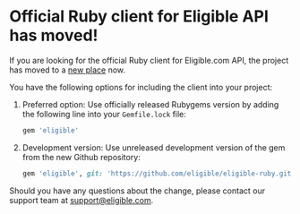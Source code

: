 # Official Ruby client for Eligible API has moved!

If you are looking for the official Ruby client for Eligible.com API, the project has moved to a [new place](https://github.com/eligible/eligible-ruby) now.

You have the following options for including the client into your project:

1. Preferred option: Use officially released Rubygems version by adding the following line into your `Gemfile.lock` file:

    ```ruby
    gem 'eligible'
    ```

2. Development version: Use unreleased development version of the gem from the new Github repository:

    ```ruby
    gem 'eligible', git: 'https://github.com/eligible/eligible-ruby.git'
    ```

Should you have any questions about the change, please contact our support team at support@eligible.com.
